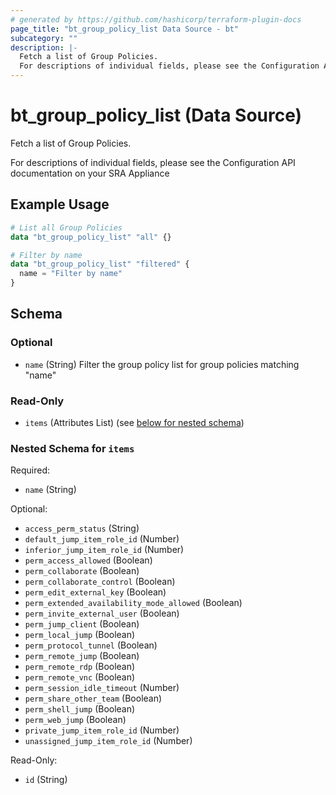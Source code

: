 ```yaml
---
# generated by https://github.com/hashicorp/terraform-plugin-docs
page_title: "bt_group_policy_list Data Source - bt"
subcategory: ""
description: |-
  Fetch a list of Group Policies.
  For descriptions of individual fields, please see the Configuration API documentation on your SRA Appliance
---
```


# bt_group_policy_list (Data Source)

Fetch a list of Group Policies.

For descriptions of individual fields, please see the Configuration API documentation on your SRA Appliance

## Example Usage

```terraform
# List all Group Policies
data "bt_group_policy_list" "all" {}

# Filter by name
data "bt_group_policy_list" "filtered" {
  name = "Filter by name"
}
```

<!-- schema generated by tfplugindocs -->
## Schema

### Optional

- `name` (String) Filter the group policy list for group policies matching "name"

### Read-Only

- `items` (Attributes List) (see [below for nested schema](#nestedatt--items))

<a id="nestedatt--items"></a>
### Nested Schema for `items`

Required:

- `name` (String)

Optional:

- `access_perm_status` (String)
- `default_jump_item_role_id` (Number)
- `inferior_jump_item_role_id` (Number)
- `perm_access_allowed` (Boolean)
- `perm_collaborate` (Boolean)
- `perm_collaborate_control` (Boolean)
- `perm_edit_external_key` (Boolean)
- `perm_extended_availability_mode_allowed` (Boolean)
- `perm_invite_external_user` (Boolean)
- `perm_jump_client` (Boolean)
- `perm_local_jump` (Boolean)
- `perm_protocol_tunnel` (Boolean)
- `perm_remote_jump` (Boolean)
- `perm_remote_rdp` (Boolean)
- `perm_remote_vnc` (Boolean)
- `perm_session_idle_timeout` (Number)
- `perm_share_other_team` (Boolean)
- `perm_shell_jump` (Boolean)
- `perm_web_jump` (Boolean)
- `private_jump_item_role_id` (Number)
- `unassigned_jump_item_role_id` (Number)

Read-Only:

- `id` (String)


